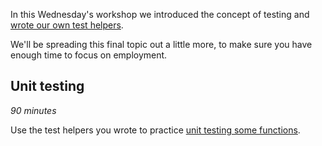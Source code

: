 In this Wednesday's workshop we introduced the concept of testing and [wrote our own test helpers](/workshops/learn-testing/).

We'll be spreading this final topic out a little more, to make sure you have enough time to focus on employment.

## Unit testing

_90 minutes_

Use the test helpers you wrote to practice [unit testing some functions](/workshops/learn-unit-testing/).

<!-- ## Integration testing

_90 minutes_

Practice writing [integration tests](/workshops/learn-integration-testing/) for more realistic code that uses the DOM.

## Tech Spikes

_90 minutes_

Complete the two [Tech Spikes](../spikes/) on "checking your code" and "testing methodologies".

## Project

_90 minutes_

Create the GitHub repo, then write the user story issues and accompanying tests for [this week's project](../project/). The tests should fail for now (since you haven't written any code yet), but getting all the structure in place will help you when you start actually building the project next week. -->
